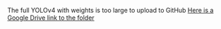 The full YOLOv4 with weights is too large to upload to GitHub [Here is a Google Drive link to the folder](https://drive.google.com/drive/folders/1ZyvnWQA5IuBNJhr83QKKuHfnIrFEwfhK?usp=share_link)